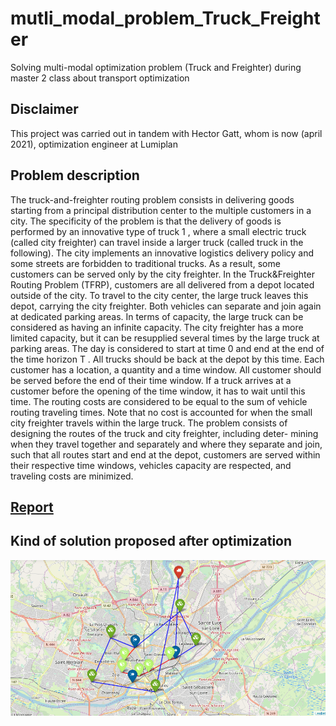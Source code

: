 # mutli_modal_problem_Truck_Freighter
Solving multi-modal optimization problem (Truck and Freighter) during master 2 class about transport optimization

## Disclaimer
This project was carried out in tandem with Hector Gatt, whom is now (april 2021), optimization engineer at Lumiplan


## Problem description

The truck-and-freighter routing problem consists in delivering goods starting from a principal
distribution center to the multiple customers in a city. The specificity of the problem is that
the delivery of goods is performed by an innovative type of truck 1 , where a small electric truck
(called city freighter) can travel inside a larger truck (called truck in the following). The city
implements an innovative logistics delivery policy and some streets are forbidden to traditional
trucks. As a result, some customers can be served only by the city freighter.
In the Truck&Freighter Routing Problem (TFRP), customers are all delivered from a depot
located outside of the city. To travel to the city center, the large truck leaves this depot, carrying
the city freighter. Both vehicles can separate and join again at dedicated parking areas. In terms
of capacity, the large truck can be considered as having an infinite capacity. The city freighter
has a more limited capacity, but it can be resupplied several times by the large truck at parking
areas. The day is considered to start at time 0 and end at the end of the time horizon T . All
trucks should be back at the depot by this time.
Each customer has a location, a quantity and a time window. All customer should be served
before the end of their time window. If a truck arrives at a customer before the opening of the
time window, it has to wait until this time.
The routing costs are considered to be equal to the sum of vehicle routing traveling times.
Note that no cost is accounted for when the small city freighter travels within the large truck.
The problem consists of designing the routes of the truck and city freighter, including deter-
mining when they travel together and separately and where they separate and join, such that all
routes start and end at the depot, customers are served within their respective time windows,
vehicles capacity are respected, and traveling costs are minimized.

## [Report](./rapport.pdf)

## Kind of solution proposed after optimization
![solution's visualisation](./instance_r1_3_10.png)
